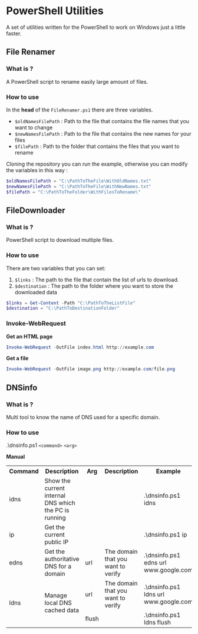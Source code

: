 # PowerShell Utilities

A set of utilities written for the PowerShell to work on Windows just a little faster.

## File Renamer
### What is ?
A PowerShell script to rename easily large amount of files.
### How to use 
In the **head** of the `FileRenamer.ps1` there are three variables.
- `$oldNamesFilePath` : Path to the file that contains the file names that you want to change
- `$newNamesFilePath` : Path to the file that contains the new names for your files 
- `$filePath` : Path to the folder that contains the files that you want to rename

Cloning the repository you can run the example, otherwise you can modify the variables in this way :
```powershell
$oldNamesFilePath = "C:\PathToTheFile\WithOldNames.txt"
$newNamesFilePath = "C:\PathToTheFile\WithNewNames.txt"
$filePath = "C:\PathToTheFolder\WithFilesToRename\"
```
## FileDownloader
### What is ?
PowerShell script to download multiple files.
### How to use 
There are two variables that you can set:
1. `$links` : The path to the file that contain the list of urls to download.
2. `$destination` : The path to the folder where you want to store the downloaded data
```powershell
$links = Get-Content -Path "C:\PathToTheListFile"
$destination = "C:\PathToDestinationFolder"
```
### Invoke-WebRequest
**Get an HTML page**
```powershell
Invoke-WebRequest -OutFile index.html http://example.com
```
**Get a file**
```powershell
Invoke-WebRequest -OutFile image.png http://example.com/file.png
```
## DNSinfo
### What is ?
Multi tool to know the name of DNS used for a specific domain.
### How to use
.\dnsinfo.ps1 `<command>` `<arg>`

**Manual**
<table>
  <tr>
    <th>Command</th>
    <th>Description</th>
    <th>Arg</th>
    <th>Description</th>
    <th>Example</th>
  </tr>
  <tr>
    <td>idns</td>
    <td>Show the current internal DNS which the PC is running</td>
    <td></td>
    <td></td>
    <td>.\dnsinfo.ps1 idns</td>
  </tr>
  <tr>
    <td>ip</td>
    <td>Get the current public IP</td>
    <td></td>
    <td></td>
    <td>.\dnsinfo.ps1 ip</td>
  </tr>
  <tr>
    <td>edns</td>
    <td>Get the authoritative DNS for a domain</td>
    <td>url</td>
    <td>The domain that you want to verify</td>
    <td>.\dnsinfo.ps1 edns url www.google.com</td>
  </tr>
  <tr>
    <td rowspan="2">ldns</td>
    <td rowspan="2">Manage local DNS cached data</td>
    <td>url</td>
    <td>The domain that you want to verify</td>
    <td>.\dnsinfo.ps1 ldns url www.google.com</td>
  </tr>
  <tr>
    <td>flush</td>
    <td></td>
    <td>.\dnsinfo.ps1 ldns flush</td>
  </tr>
</table>